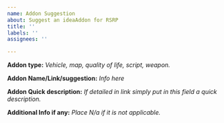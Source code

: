 ```yaml
---
name: Addon Suggestion
about: Suggest an ideaAddon for RSRP
title: ''
labels: ''
assignees: ''

---
```


 **Addon type:** *Vehicle, map, quality of life, script, weapon.*

**Addon Name/Link/suggestion:** *Info here*    

**Addon Quick description:** *If detailed in link simply put in this field a quick description.*

**Additional Info if any:** *Place N/a if it is not applicable.* 